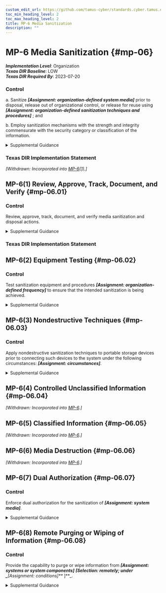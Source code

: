 ```yaml
---
custom_edit_url: https://github.com/tamus-cyber/standards.cyber.tamus.edu/tree/main/static/content/tamus.edu/TAMUS_profile.xml
toc_min_heading_level: 2
toc_max_heading_level: 2
title: MP-6 Media Sanitization
description: ""
---
```


# MP-6 Media Sanitization {#mp-06}

_**Implementation Level**_: Organization\
_**Texas DIR Baseline**_: LOW\
_**Texas DIR Required By**_: 2023-07-20

### Control

a. Sanitize _**[Assignment: organization-defined system media]**_ prior to disposal, release out of organizational control, or release for reuse using _**[Assignment: organization-defined sanitization techniques and procedures]**_ ; and

b. Employ sanitization mechanisms with the strength and integrity commensurate with the security category or classification of the information.

<details>
  <summary>Supplemental Guidance</summary>

a. Sanitize _**[Assignment: organization-defined system media]**_ prior to disposal, release out of organizational control, or release for reuse using _**[Assignment: organization-defined sanitization techniques and procedures]**_ ; and

b. Employ sanitization mechanisms with the strength and integrity commensurate with the security category or classification of the information.

</details>

### Texas DIR Implementation Statement

_[Withdrawn: Incorporated into [MP-6(1)](../mp/mp-06#mp-06.01).]_

## MP-6(1) Review, Approve, Track, Document, and Verify {#mp-06.01}

### Control

Review, approve, track, document, and verify media sanitization and disposal actions.

<details>
  <summary>Supplemental Guidance</summary>

Review, approve, track, document, and verify media sanitization and disposal actions.

</details>

### Texas DIR Implementation Statement

## MP-6(2) Equipment Testing {#mp-06.02}

### Control

Test sanitization equipment and procedures _**[Assignment: organization-defined frequency]**_ to ensure that the intended sanitization is being achieved.

<details>
  <summary>Supplemental Guidance</summary>

Test sanitization equipment and procedures _**[Assignment: organization-defined frequency]**_ to ensure that the intended sanitization is being achieved.

</details>

## MP-6(3) Nondestructive Techniques {#mp-06.03}

### Control

Apply nondestructive sanitization techniques to portable storage devices prior to connecting such devices to the system under the following circumstances: _**[Assignment: circumstances]**_.

<details>
  <summary>Supplemental Guidance</summary>

Apply nondestructive sanitization techniques to portable storage devices prior to connecting such devices to the system under the following circumstances: _**[Assignment: circumstances]**_.

</details>

## MP-6(4) Controlled Unclassified Information {#mp-06.04}

_[Withdrawn: Incorporated into [MP-6](../mp/mp-06#mp-06).]_

## MP-6(5) Classified Information {#mp-06.05}

_[Withdrawn: Incorporated into [MP-6](../mp/mp-06#mp-06).]_

## MP-6(6) Media Destruction {#mp-06.06}

_[Withdrawn: Incorporated into [MP-6](../mp/mp-06#mp-06).]_

## MP-6(7) Dual Authorization {#mp-06.07}

### Control

Enforce dual authorization for the sanitization of _**[Assignment: system media]**_.

<details>
  <summary>Supplemental Guidance</summary>

Enforce dual authorization for the sanitization of _**[Assignment: system media]**_.

</details>

## MP-6(8) Remote Purging or Wiping of Information {#mp-06.08}

### Control

Provide the capability to purge or wipe information from _**[Assignment: systems or system components]**_
                  _**[Selection: remotely; under _**[Assignment: conditions]**_
                  ]**_.

<details>
  <summary>Supplemental Guidance</summary>

Provide the capability to purge or wipe information from _**[Assignment: systems or system components]**_
                  _**[Selection: remotely; under _**[Assignment: conditions]**_
                  ]**_.

</details>

